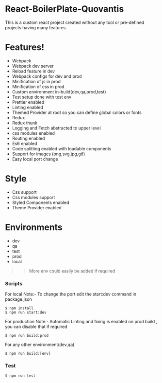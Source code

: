 # React-BoilerPlate-Quovantis
This is a custom react project created without any tool or pre-defined projects having many features.

# Features!

  - Webpack
  - Webpack dev server
  - Reload feature in dev
  - Webpack configs for dev and prod
  - Minification of js in prod
  - Minification of css in prod
  - Custom environment in-build(dev,qa,prod,test)
  - Test setup done with test env
  - Prettier enabled
  - Linting enabled
  - Themed Provider at root so you can define global colors or fonts
  - Redux 
  - Redux thunk
  - Logging and Fetch abstracted to upper level
  - css modules enabled
  - Routing enabled
  - Es6 enabled
  - Code splitting enabled with loadable components
  - Support for images (png,svg,jpg,gif)
  - Easy local port change


# Style

  - Css support
  - Css modules support
  - Styled Components enabled
  - Theme Provider enabled

# Environments
  - dev
  - qa
  - test
  - prod
  - local
>> More env could easily be added if required

### Scripts 
For local
Note:- To change the port edit the start:dev command in package.json
```
$ npm install
$ npm run start:dev
```

For production
Note:- Automatic Linting and fixing is enabled on prod build , you can disable that if required
```
$ npm run build:prod
```
For any other environment(dev,qa)

```
$ npm run build:[env]
```


### Test


```sh
$ npm run test
```

